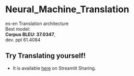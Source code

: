 # Neural_Machine_Translation
es-en Translation architecture<br>
Best model: <br>
**Corpus BLEU: 37.0347**, <br>
dev. ppl 61.4084<br>


## Try Translating yourself!
- It is available [here](https://share.streamlit.io/sahilkhose/neural_machine_translation/main/stream_translate.py) on Streamlit Sharing.